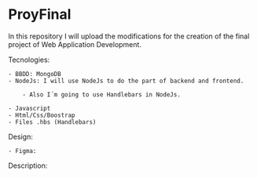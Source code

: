 # ProyFinal

In this repository I will upload the modifications for the creation of the final project of Web Application Development.

Tecnologies:

    - BBDD: MongoDB
    - NodeJs: I will use NodeJs to do the part of backend and frontend.

        - Also I´m going to use Handlebars in NodeJs.

    - Javascript
    - Html/Css/Boostrap
    - Files .hbs (Handlebars)

Design:

    - Figma:

Description:
